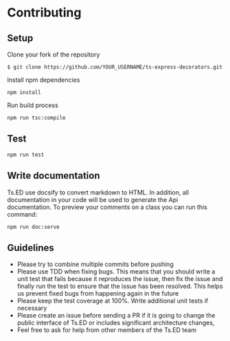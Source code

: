 # Contributing 

## Setup

Clone your fork of the repository

```
$ git clone https://github.com/YOUR_USERNAME/ts-express-decorators.git
```

Install npm dependencies

```
npm install
```

Run build process

```
npm run tsc:compile
```

## Test

```
npm run test
```

## Write documentation

Ts.ED use docsify to convert markdown to HTML. In addition, all documentation in your code will be used to generate
the Api documentation. To preview your comments on a class you can run this command:

```
npm run doc:serve
```

## Guidelines

- Please try to combine multiple commits before pushing
- Please use TDD when fixing bugs. This means that you should write a unit test that fails because it reproduces the issue, then fix the issue and finally run the test to ensure that the issue has been resolved. This helps us prevent fixed bugs from happening again in the future
- Please keep the test coverage at 100%. Write additional unit tests if necessary
- Please create an issue before sending a PR if it is going to change the public interface of Ts.ED or includes significant architecture changes,
- Feel free to ask for help from other members of the Ts.ED team
